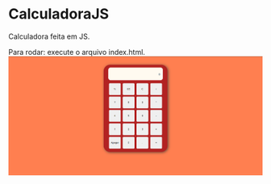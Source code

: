 # CalculadoraJS
Calculadora feita em JS.

Para rodar:
execute o arquivo index.html.
![Alt text](/screenshots/calculadora.png?raw=true "Calculadora")
